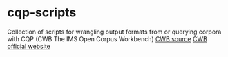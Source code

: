 # cqp-scripts
Collection of scripts for wrangling output formats from or querying corpora with CQP (CWB The IMS Open Corpus Workbench)
[CWB source](https://sourceforge.net/projects/cwb/)
[CWB official website](https://sourceforge.net/projects/cwb/)
